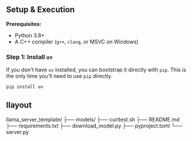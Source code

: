 
## Setup & Execution

**Prerequisites:**
- Python 3.8+
- A C++ compiler (`g++`, `clang`, or MSVC on Windows)

### Step 1: Install `uv`

If you don't have `uv` installed, you can bootstrap it directly with `pip`. This is the only time you'll need to use `pip` directly.

```bash
pip install uv
```

## llayout
llama_server_template/
├── models/
├── curltest.sh
├── README.md
├── requirements.txt
├── download_model.py
├── pyproject.toml
└── server.py

